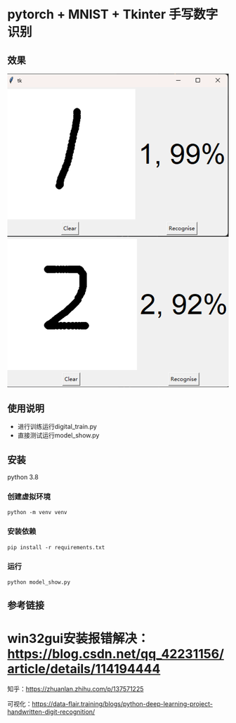 # pytorch + MNIST + Tkinter 手写数字识别

## 效果

<img alt="识别效果"  src="./img/1.png">
<img alt="识别效果" src="./img/2.png">

## 使用说明

- 进行训练运行digital_train.py
- 直接测试运行model_show.py

## 安装

python 3.8

### 创建虚拟环境

```
python -m venv venv
```

### 安装依赖

```
pip install -r requirements.txt
```

### 运行

```
python model_show.py
```

## 参考链接

# win32gui安装报错解决：https://blog.csdn.net/qq_42231156/article/details/114194444

知乎：https://zhuanlan.zhihu.com/p/137571225

可视化：https://data-flair.training/blogs/python-deep-learning-project-handwritten-digit-recognition/